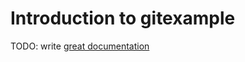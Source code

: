 # Introduction to gitexample
TODO: write [great documentation](http://jacobian.org/writing/what-to-write/)
